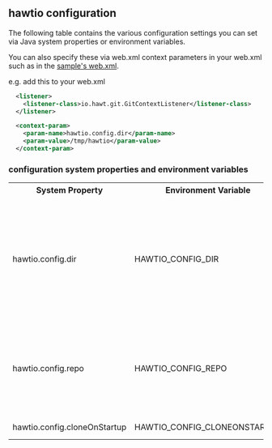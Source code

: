 ## hawtio configuration

The following table contains the various configuration settings you can set via Java system properties or environment variables.

You can also specify these via web.xml context parameters in your web.xml such as in the [sample's web.xml](https://github.com/hawtio/hawtio/blob/master/sample/src/main/webapp/WEB-INF/web.xml#L24).

e.g. add this to your web.xml

```xml
  <listener>
    <listener-class>io.hawt.git.GitContextListener</listener-class>
  </listener>

  <context-param>
    <param-name>hawtio.config.dir</param-name>
    <param-value>/tmp/hawtio</param-value>
  </context-param>
```

### configuration system properties and environment variables

<table>
<tr>
<th>System Property</th><th>Environment Variable</th><th>Description</th>
</tr>
<tr>
<td>hawtio.config.dir</td><td>HAWTIO_CONFIG_DIR</td><td>The directory on the file system used to keep a copy of the configuration for hawtio; for all user settings, the dashboard configurations, the wiki etc. Typically you will push this configuration to some remote git server (maybe even github itself) so if not specified this directory will be a temporary created directory. However if you are only running one hawtio server then set this somewhere safe and you probably want to back this up!</td>
</tr>
<tr>
<td>hawtio.config.repo</td><td>HAWTIO_CONFIG_REPO</td><td>The URL of the remote git repository used to clone for the dashboard and wiki configuration. This defaults to <b>git@github.com:hawtio/hawtio-config.git</b> but if you forked the hawtio-config repository then you would use your own user name; e.g. <b>git@github.com:myUserName/hawtio-config.git</b></td>
</tr>
<tr>
<td>hawtio.config.cloneOnStartup</td><td>HAWTIO_CONFIG_CLONEONSTARTUP</td><td>If set to the value of <b>false</b> then there will be no attempt to clone the remote repo</td>
</tr>
</table>

